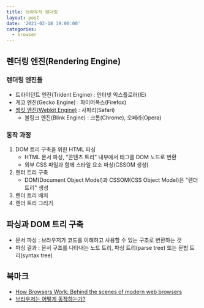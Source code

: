 ```yaml
---
title: 브라우저 렌더링
layout: post
date: '2021-02-18 19:00:00'
categories:
  - browser
---
```


## 렌더링 엔진(Rendering Engine)

### 렌더링 엔진들

- 트라이던트 엔진(Trident Engine) : 인터넷 익스플로러(IE)
- 게코 엔진(Gecko Engine) : 파이어폭스(Firefox)
- [웹킷 엔진(Webkit Engine)](https://webkit.org/) : 사파리(Safari)
  - 블링크 엔진(Blink Engine) : 크롬(Chrome), 오페라(Opera)

### 동작 과정

1. DOM 트리 구축을 위한 HTML 파싱
   - HTML 문서 파싱, "콘텐츠 트리" 내부에서 태그를 DOM 노드로 변환
   - 외부 CSS 파일과 함께 스타일 요소 파싱(CSSOM 생성)
1. 렌터 트리 구축
   - DOM(Document Object Model)과 CSSOM(CSS Object Model)은 "렌더 트리" 생성
1. 렌더 트리 배치
1. 렌더 트리 그리기

## 파싱과 DOM 트리 구축

- 문서 파싱 : 브라우저가 코드를 이해하고 사용할 수 있는 구조로 변환하는 것
- 파싱 결과 : 문서 구조를 나타내는 노드 트리, 파싱 트리(parse tree) 또는 문법 트리(syntax tree)

## 북마크

- [How Browsers Work: Behind the scenes of modern web browsers](https://www.html5rocks.com/en/tutorials/internals/howbrowserswork/)
- [브라우저는 어떻게 동작하는가?](https://d2.naver.com/helloworld/59361)
